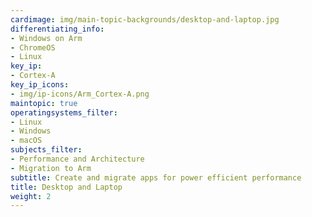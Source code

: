 ```yaml
---
cardimage: img/main-topic-backgrounds/desktop-and-laptop.jpg
differentiating_info:
- Windows on Arm
- ChromeOS
- Linux
key_ip:
- Cortex-A
key_ip_icons:
- img/ip-icons/Arm_Cortex-A.png
maintopic: true
operatingsystems_filter:
- Linux
- Windows
- macOS
subjects_filter:
- Performance and Architecture
- Migration to Arm
subtitle: Create and migrate apps for power efficient performance
title: Desktop and Laptop
weight: 2
---
```

